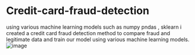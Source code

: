# Credit-card-fraud-detection
using various machine learning models such as numpy pndas , sklearn i created a credit card fraud detection method to compare fraud and legitimate data and train our model using various machine learning models.
![image](https://user-images.githubusercontent.com/97498681/212421820-c6c45c2b-b11f-45a6-a5b3-f842c9e167b9.png)
